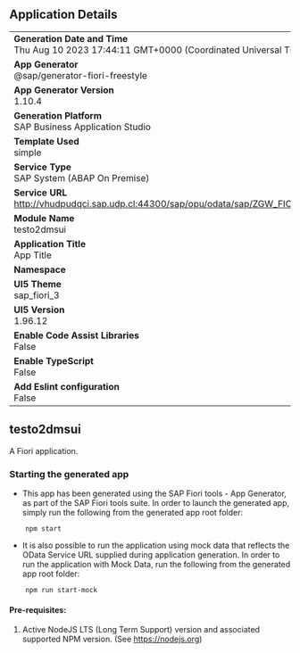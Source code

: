 ## Application Details
|               |
| ------------- |
|**Generation Date and Time**<br>Thu Aug 10 2023 17:44:11 GMT+0000 (Coordinated Universal Time)|
|**App Generator**<br>@sap/generator-fiori-freestyle|
|**App Generator Version**<br>1.10.4|
|**Generation Platform**<br>SAP Business Application Studio|
|**Template Used**<br>simple|
|**Service Type**<br>SAP System (ABAP On Premise)|
|**Service URL**<br>http://vhudpudqci.sap.udp.cl:44300/sap/opu/odata/sap/ZGW_FICHA_SRV
|**Module Name**<br>testo2dmsui|
|**Application Title**<br>App Title|
|**Namespace**<br>|
|**UI5 Theme**<br>sap_fiori_3|
|**UI5 Version**<br>1.96.12|
|**Enable Code Assist Libraries**<br>False|
|**Enable TypeScript**<br>False|
|**Add Eslint configuration**<br>False|

## testo2dmsui

A Fiori application.

### Starting the generated app

-   This app has been generated using the SAP Fiori tools - App Generator, as part of the SAP Fiori tools suite.  In order to launch the generated app, simply run the following from the generated app root folder:

```
    npm start
```

- It is also possible to run the application using mock data that reflects the OData Service URL supplied during application generation.  In order to run the application with Mock Data, run the following from the generated app root folder:

```
    npm run start-mock
```

#### Pre-requisites:

1. Active NodeJS LTS (Long Term Support) version and associated supported NPM version.  (See https://nodejs.org)


